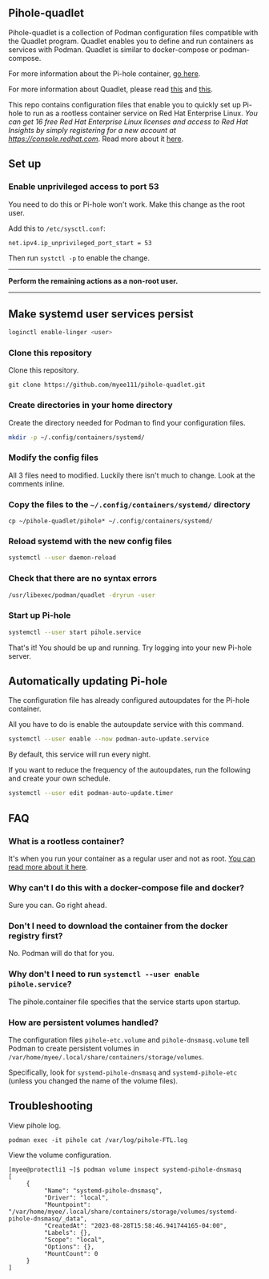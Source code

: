 ## Pihole-quadlet
Pihole-quadlet is a collection of Podman configuration files compatible with the Quadlet program. Quadlet enables you to define and run containers as services with Podman. Quadlet is similar to docker-compose or podman-compose.

For more information about the Pi-hole container, [go here](https://hub.docker.com/r/pihole/pihole).

For more information about Quadlet, please read [this](https://www.redhat.com/sysadmin/multi-container-application-podman-quadlet) and [this](https://www.redhat.com/sysadmin/quadlet-podman).

This repo contains configuration files that enable you to quickly set up Pi-hole to run as a rootless container service on Red Hat Enterprise Linux. *You can get 16 free Red Hat Enterprise Linux licenses and access to Red Hat Insights by simply registering for a new account at https://console.redhat.com*. Read more about it [here](https://developers.redhat.com/articles/faqs-no-cost-red-hat-enterprise-linux).

## Set up

### Enable unprivileged access to port 53

You need to do this or Pi-hole won't work. Make this change as the root user.

Add this to `/etc/sysctl.conf`:

```bash
net.ipv4.ip_unprivileged_port_start = 53
```

Then run `systctl -p` to enable the change.

--- 

**Perform the remaining actions as a non-root user.**

---
## Make systemd user services persist

```bash
loginctl enable-linger <user>
```

### Clone this repository

Clone this repository.

```
git clone https://github.com/myee111/pihole-quadlet.git
```
### Create directories in your home directory
Create the directory needed for Podman to find your configuration files.

```bash
mkdir -p ~/.config/containers/systemd/
```

### Modify the config files

All 3 files need to modified. Luckily there isn't much to change. Look at the comments inline.

### Copy the files to the  `~/.config/containers/systemd/` directory

```
cp ~/pihole-quadlet/pihole* ~/.config/containers/systemd/
```

### Reload systemd with the new config files

```bash
systemctl --user daemon-reload
```

### Check that there are no syntax errors

```bash
/usr/libexec/podman/quadlet -dryrun -user
```

### Start up Pi-hole

```bash
systemctl --user start pihole.service
```

That's it! You should be up and running. Try logging into your new Pi-hole server.

## Automatically updating Pi-hole

The configuration file has already configured autoupdates for the Pi-hole container.

All you have to do is enable the autoupdate service with this command.

```bash
systemctl --user enable --now podman-auto-update.service
```

By default, this service will run every night.

If you want to reduce the frequency of the autoupdates, run the following and create your own schedule.

```bash
systemctl --user edit podman-auto-update.timer
```

## FAQ

### What is a rootless container?

It's when you run your container as a regular user and not as root. [You can read more about it here](https://developers.redhat.com/blog/2020/09/25/rootless-containers-with-podman-the-basics).

### Why can't I do this with a docker-compose file and docker?
Sure you can. Go right ahead.

### Don't I need to download the container from the docker registry first?

No. Podman will do that for you.

### Why don't I need to run `systemctl --user enable pihole.service`?

The pihole.container file specifies that the service starts upon startup.

### How are persistent volumes handled?

The configuration files `pihole-etc.volume` and `pihole-dnsmasq.volume` tell Podman to create persistent volumes in `/var/home/myee/.local/share/containers/storage/volumes`. 

Specifically, look for `systemd-pihole-dnsmasq` and `systemd-pihole-etc` (unless you changed the name of the volume files).


## Troubleshooting

View pihole log.

```
podman exec -it pihole cat /var/log/pihole-FTL.log
```

View the volume configuration.

```
[myee@protectli1 ~]$ podman volume inspect systemd-pihole-dnsmasq
[
     {
          "Name": "systemd-pihole-dnsmasq",
          "Driver": "local",
          "Mountpoint": "/var/home/myee/.local/share/containers/storage/volumes/systemd-pihole-dnsmasq/_data",
          "CreatedAt": "2023-08-28T15:58:46.941744165-04:00",
          "Labels": {},
          "Scope": "local",
          "Options": {},
          "MountCount": 0
     }
]
```